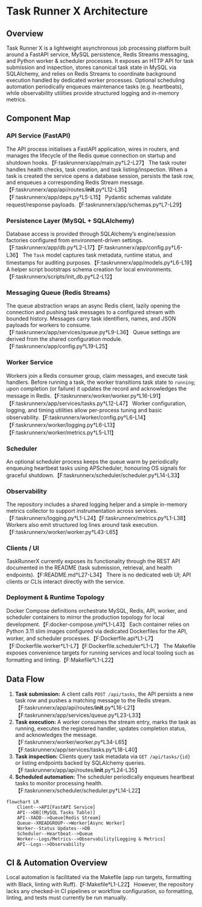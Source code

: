 # Task Runner X Architecture

## Overview

Task Runner X is a lightweight asynchronous job processing platform built around a FastAPI service,
MySQL persistence, Redis Streams messaging, and Python worker & scheduler processes. It exposes an
HTTP API for task submission and inspection, stores canonical task state in MySQL via SQLAlchemy,
and relies on Redis Streams to coordinate background execution handled by dedicated worker
processes. Optional scheduling automation periodically enqueues maintenance tasks (e.g.
heartbeats), while observability utilities provide structured logging and in-memory metrics.

## Component Map

### API Service (FastAPI)

The API process initialises a FastAPI application, wires in routers, and manages the lifecycle of the
Redis queue connection on startup and shutdown hooks.【F:taskrunnerx/app/main.py†L2-L27】 The task
router handles health checks, task creation, and task listing/inspection. When a task is created the
service opens a database session, persists the task row, and enqueues a corresponding Redis Stream
message.【F:taskrunnerx/app/api/routes/**init**.py†L12-L35】【F:taskrunnerx/app/deps.py†L5-L15】 Pydantic
schemas validate request/response payloads.【F:taskrunnerx/app/schemas.py†L7-L29】

### Persistence Layer (MySQL + SQLAlchemy)

Database access is provided through SQLAlchemy’s engine/session factories configured from
environment-driven settings.【F:taskrunnerx/app/db.py†L2-L17】【F:taskrunnerx/app/config.py†L6-L36】 The
`Task` model captures task metadata, runtime status, and timestamps for auditing purposes.【F:taskrunnerx/app/models.py†L6-L19】
A helper script bootstraps schema creation for local environments.【F:taskrunnerx/scripts/init_db.py†L2-L12】

### Messaging Queue (Redis Streams)

The queue abstraction wraps an async Redis client, lazily opening the connection and pushing task
messages to a configured stream with bounded history. Messages carry task identifiers, names, and
JSON payloads for workers to consume.【F:taskrunnerx/app/services/queue.py†L9-L36】 Queue settings are
derived from the shared configuration module.【F:taskrunnerx/app/config.py†L19-L25】

### Worker Service

Workers join a Redis consumer group, claim messages, and execute task handlers. Before running a
task, the worker transitions task state to `running`; upon completion (or failure) it updates the
record and acknowledges the message in Redis.【F:taskrunnerx/worker/worker.py†L16-L91】【F:taskrunnerx/app/services/tasks.py†L12-L47】
Worker configuration, logging, and timing utilities allow per-process tuning and basic observability.【F:taskrunnerx/worker/config.py†L6-L14】【F:taskrunnerx/worker/logging.py†L6-L13】【F:taskrunnerx/worker/metrics.py†L5-L11】

### Scheduler

An optional scheduler process keeps the queue warm by periodically enqueuing heartbeat tasks using
APScheduler, honouring OS signals for graceful shutdown.【F:taskrunnerx/scheduler/scheduler.py†L14-L33】

### Observability

The repository includes a shared logging helper and a simple in-memory metrics collector to support
instrumentation across services.【F:taskrunnerx/logging.py†L1-L24】【F:taskrunnerx/metrics.py†L1-L38】
Workers also emit structured log lines around task execution.【F:taskrunnerx/worker/worker.py†L43-L65】

### Clients / UI

TaskRunnerX currently exposes its functionality through the REST API documented in the README (task
submission, retrieval, and health endpoints).【F:README.md†L27-L34】 There is no dedicated web UI; API
clients or CLIs interact directly with the service.

### Deployment & Runtime Topology

Docker Compose definitions orchestrate MySQL, Redis, API, worker, and scheduler containers to mirror
the production topology for local development.【F:docker-compose.yml†L1-L43】 Each container relies on
Python 3.11 slim images configured via dedicated Dockerfiles for the API, worker, and scheduler
processes.【F:Dockerfile.api†L1-L7】【F:Dockerfile.worker†L1-L7】【F:Dockerfile.scheduler†L1-L7】 The
Makefile exposes convenience targets for running services and local tooling such as formatting and
linting.【F:Makefile†L1-L22】

## Data Flow

1. **Task submission:** A client calls `POST /api/tasks`, the API persists a new task row and pushes a
   matching message to the Redis stream.【F:taskrunnerx/app/api/routes/**init**.py†L16-L21】【F:taskrunnerx/app/services/queue.py†L23-L33】
2. **Task execution:** A worker consumes the stream entry, marks the task as running, executes the
   registered handler, updates completion status, and acknowledges the message.【F:taskrunnerx/worker/worker.py†L34-L65】【F:taskrunnerx/app/services/tasks.py†L18-L40】
3. **Task inspection:** Clients query task metadata via `GET /api/tasks/{id}` or listing endpoints
   backed by SQLAlchemy queries.【F:taskrunnerx/app/api/routes/**init**.py†L24-L35】
4. **Scheduled automation:** The scheduler periodically enqueues heartbeat tasks to monitor
   processing health.【F:taskrunnerx/scheduler/scheduler.py†L14-L22】

```mermaid
flowchart LR
    Client-->API[FastAPI Service]
    API-->DB[(MySQL Tasks Table)]
    API--XADD-->Queue[Redis Stream]
    Queue--XREADGROUP-->Worker[Async Worker]
    Worker--Status Updates-->DB
    Scheduler--Heartbeat-->Queue
    Worker--Logs/Metrics-->Observability[Logging & Metrics]
    API--Logs-->Observability
```

## CI & Automation Overview

Local automation is facilitated via the Makefile (app run targets, formatting with Black, linting with
Ruff).【F:Makefile†L1-L22】 However, the repository lacks any checked-in CI pipelines or workflow
configuration, so formatting, linting, and tests must currently be run manually.
